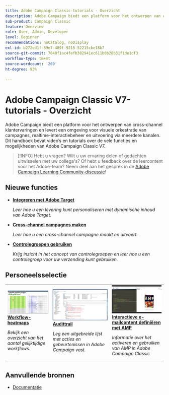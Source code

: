 ```yaml
---
title: Adobe Campaign Classic-tutorials - Overzicht
description: Adobe Campaign biedt een platform voor het ontwerpen van cross-channel klantervaringen en levert een omgeving voor visuele orkestratie van campagnes, realtime-interactiebeheer en uitvoering via meerdere kanalen. Deze gebruikershandleiding bevat video’s en tutorials over de vele functies en mogelijkheden van Adobe Campaign Standard.
sub-product: Campaign Classic
feature: Overview
role: User, Admin, Developer
level: Beginner
recommendations: noCatalog, noDisplay
exl-id: b272ed1f-89e7-489f-9215-52215cbe18b7
source-git-commit: 7048f1ac4fefb382941ec611b0b28b31f1de1df3
workflow-type: tm+mt
source-wordcount: '269'
ht-degree: 93%

---
```


# Adobe Campaign Classic V7-tutorials - Overzicht

Adobe Campaign biedt een platform voor het ontwerpen van cross-channel klantervaringen en levert een omgeving voor visuele orkestratie van campagnes, realtime-interactiebeheer en uitvoering via meerdere kanalen. Dit handboek bevat video’s en tutorials over de vele functies en mogelijkheden van Adobe Campaign Classic V7.

>[!INFO]
> Hebt u vragen? Wilt u uw ervaring delen of gedachten uitwisselen met uw collega&#39;s? Of hebt u feedback over de leercontent voor het Adobe-team? Neem deel aan het gesprek in de [Adobe Campaign Learning Community-discussie](https://experienceleaguecommunities.adobe.com:443/t5/adobe-campaign-classic/join-the-discussion-on-adobe-campaign-learning/td-p/419096)!

## Nieuwe functies

* **[Integreren met Adobe Target](/help/integrations/target-integration.md)**

   *Leer hoe u een levering kunt personaliseren met dynamische inhoud van Adobe Target.*

* **[Cross-channel campagnes maken](/help/orchestrating-campaigns/cross-channel-campaigns.md)**

   *Leer hoe u een cross-channel campagne maakt en uitvoert.*

* **[Controlegroepen gebruiken](/help/sending-messages/email-channel/use-control-groups.md)**

   *Krijg inzicht in het concept van controlegroepen en leer hoe u een controlegroep voor uw verzending kunt gebruiken.*

## Personeelsselectie

<table>
<tr>
  <td>
    <a href="./monitoring-campaign-classic/workflow-heatmap.md">
      <img alt="Workflow-heatmaps (video)" src="./assets/workflow-heatmap.png"/>
    </a>
    <div>
      <a href="./monitoring-campaign-classic/workflow-heatmap.md">
    <strong>Workflow-heatmaps</strong>
    </a>
    </div>
    <p>
    <em>Bekijk een overzicht van het aantal gelijktijdige workflows.</em>
    <p>
  </td>
   <td>
    <a href="./monitoring-campaign-classic/audit-trail.md">
      <img alt="Audittrail (video)" src="./assets/acc-audit-trail-thumb.png" />
    </a>
    <div>
      <a href="./monitoring-campaign-classic/audit-trail.md">
    <strong>Audittrail</strong>
    </a>
    </div> 
    <p>
    <em>Leg een uitgebreide lijst met acties en gebeurtenissen in Adobe Campaign vast.</em>
    <p>
  </td>
  <td>
    <a href="./sending-messages/email-channel/defining-interactive-email-content-with-amp.md">
      <img alt="Interactieve e-mailcontent definiëren met AMP (Video)" src="./assets/29940.png" />
    </a>
    <div>
      <a href="./sending-messages/email-channel/defining-interactive-email-content-with-amp.md">
    <strong>Interactieve e-mailcontent definiëren met AMP</strong>
    </a>
    </div>
    <p>
    <em>Informatie over het activeren en gebruiken van AMP in Adobe Campaign Classic </em>
    <p>
  </td>
</tr>
</table>

## Aanvullende bronnen

* [Documentatie](https://experienceleague.adobe.com/docs/campaign-classic/using/getting-started/starting-with-adobe-campaign/about-adobe-campaign-classic.html?lang=nl)
